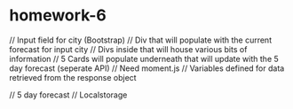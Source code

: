 # homework-6
// Input field for city (Bootstrap)
// Div that will populate with the current forecast for input city
    // Divs inside that will house various bits of information
// 5 Cards will populate underneath that will update with the 5 day forecast (seperate API)
// Need moment.js
// Variables defined for data retrieved from the response object

// 5 day forecast
// Localstorage